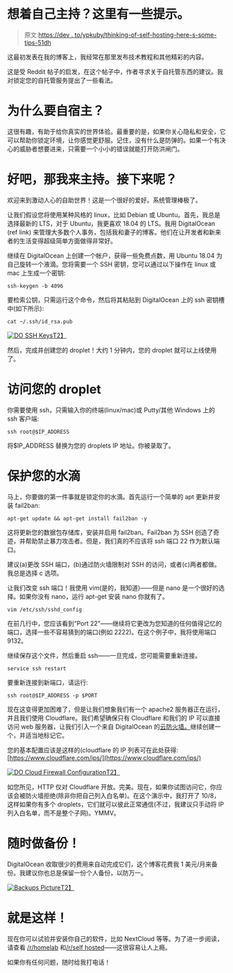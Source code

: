 # 想着自己主持？这里有一些提示。

> 原文:[https://dev . to/ypkuby/thinking-of-self-hosting-here-s-some-tips-51dh](https://dev.to/ypkuby/thinking-of-self-hosting-here-s-some-tips-51dh)

这最初发表在我的博客上，我经常在那里发布技术教程和其他精彩的内容。

这是受 Reddit 帖子的启发，在这个帖子中，作者寻求关于自托管东西的建议。我对锁定您的自托管服务提出了一些看法。

# [](#why-selfhost)为什么要自宿主？

这很有趣，有助于给你真实的世界体验。最重要的是，如果你关心隐私和安全，它可以帮助你锁定环境，让你感觉更舒服。记住，没有什么是防弹的。如果一个有决心的威胁者想要进来，只需要一个小小的错误就能打开防洪闸门。

# [](#ok-so-ill-host-what-next)好吧，那我来主持。接下来呢？

欢迎来到激动人心的自助世界！这是一个很好的爱好。系统管理棒极了。

让我们假设您将使用某种风格的 linux，比如 Debian 或 Ubuntu。首先，我总是选择最新的 LTS，对于 Ubuntu，我更喜欢 18.04 的 LTS。我用 DigitalOcean (ref link) 来管理大多数个人事务，包括我和妻子的博客。他们在让开发者和新来者的生活变得超级简单方面做得非常好。

继续在 DigitalOcean 上创建一个帐户，获得一些免费点数，用 Ubuntu 18.04 为自己旋转一个液滴。您将需要一个 SSH 密钥，您可以通过以下操作在 linux 或 mac 上生成一个密钥:

```
ssh-keygen -b 4096 
```

要检索公钥，只需运行这个命令，然后将其粘贴到 DigitalOcean 上的 ssh 密钥槽中(如下所示):

```
cat ~/.ssh/id_rsa.pub 
```

[![DO SSH Keys](../Images/71c641c72f98e46d468089729040e5db.png)T2】](https://res.cloudinary.com/practicaldev/image/fetch/s--7QdNUYg1--/c_limit%2Cf_auto%2Cfl_progressive%2Cq_auto%2Cw_880/https://kuby.ca/content/images/2019/04/image-6.png)

然后，完成并创建您的 droplet！大约 1 分钟内，您的 droplet 就可以上线使用了。

# [](#accessing-your-droplet)访问您的 droplet

你需要使用 ssh，只需输入你的终端(linux/mac)或 Putty/其他 Windows 上的 ssh 客户端:

```
ssh root@$IP_ADDRESS 
```

将$IP_ADDRESS 替换为您的 droplets IP 地址。你被录取了。

# [](#securing-your-droplet)保护您的水滴

马上，你要做的第一件事就是锁定你的水滴。首先运行一个简单的 apt 更新并安装 fail2ban:

```
apt-get update && apt-get install fail2ban -y 
```

这将更新您的数据包存储库，安装并启用 fail2ban。Fail2ban 为 SSH 创造了奇迹，并帮助禁止暴力攻击者。但是，我们真的不应该将 ssh 端口 22 作为默认端口。

建议(a)更改 SSH 端口，(b)通过防火墙限制对 SSH 的访问，或者(c)两者都做。我总是选择 c 选项。

让我们改变 ssh 端口！我使用 vim(是的，我知道)——但是 nano 是一个很好的选择。如果你没有 nano，运行 apt-get 安装 nano 你就有了。

```
vim /etc/ssh/sshd_config 
```

在前几行中，您应该看到“Port 22”——继续将它更改为您知道的任何值得记忆的端口，选择一些不容易猜到的端口(例如 2222)。在这个例子中，我将使用端口 9132。

继续保存这个文件，然后重启 ssh——一旦完成，您可能需要重新连接。

```
service ssh restart 
```

要重新连接到新端口，请运行:

```
ssh root@$IP_ADDRESS -p $PORT 
```

现在这变得更加困难了，但是让我们想象我们有一个 apache2 服务器正在运行，并且我们使用 Cloudflare。我们希望确保只有 Cloudflare 和我们的 IP 可以直接访问 web 服务器，让我们引入一个来自 DigitalOcean 的[云防火墙。](https://www.digitalocean.com/products/cloud-firewalls/)继续创建一个，并适当地标记它。

您的基本配置应该是这样的(cloudflare 的 IP 列表可在此处获得:[https://www.cloudflare.com/ips/](https://www.cloudflare.com/ips/)

[![DO Cloud Firewall Configuration](../Images/17ca03682cff065e8baf5a5fd7ef1a6e.png)T2】](https://res.cloudinary.com/practicaldev/image/fetch/s--hVyJlzjt--/c_limit%2Cf_auto%2Cfl_progressive%2Cq_auto%2Cw_880/https://kuby.ca/content/images/2019/04/image-7.png)

如您所见，HTTP 仅对 Cloudflare 开放。完美。现在，如果你试图访问它，你应该会被防火墙拒绝(除非你把自己列入白名单)。在这个演示中，我打开了 10/8，这样如果你有多个 droplets，它们就可以彼此正常通信(不过，我建议只手动将 IP 列入白名单，而不是整个子网)。YMMV。

# [](#always-take-backups)随时做备份！

DigitalOcean 收取很少的费用来自动完成它们，这个博客花费我 1 美元/月来备份。我建议你也总是保留一份个人备份，以防万一。

[![Backups Picture](../Images/d379969d24b4bf9b28b7ebb60241ed98.png)T2】](https://res.cloudinary.com/practicaldev/image/fetch/s--Tml4Wfj---/c_limit%2Cf_auto%2Cfl_progressive%2Cq_auto%2Cw_880/https://kuby.ca/content/images/2019/04/image-8.png)

# [](#thats-it)就是这样！

现在你可以试验并安装你自己的软件，比如 NextCloud 等等。为了进一步阅读，请查看 [/r/homelab](https://reddit.com/r/homelab) 和[/r/self hosted](https://reddit.com/r/selfhosted)——这很容易让人上瘾。

如果你有任何问题，随时给我打电话！